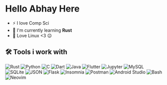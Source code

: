 
# Hello Abhay Here

- :zap: I love  Comp Sci
- :hammer: I'm currently  learning **Rust**
- :penguin: Love Linux <3 :wink:  

## :hammer_and_wrench: Tools i work with

![Rust](https://img.shields.io/badge/Rust-black?style=for-the-badge&logo=rust&logoColor=#E57324)
![Python](https://img.shields.io/badge/-Python-black?style=for-the-badge&logo=Python)
![C](https://img.shields.io/badge/C-00599C?style=for-the-badge&logo=c&logoColor=white)
![Dart](https://img.shields.io/badge/Dart-0175C2?style=for-the-badge&logo=dart&logoColor=white)
![Java](https://img.shields.io/badge/-java-E34A86?style=for-the-badge&logo=java)
![Flutter](https://img.shields.io/badge/Flutter-02569B?style=for-the-badge&logo=flutter&logoColor=white)
![Jupyter](https://img.shields.io/badge/Jupyter-F37626.svg?&style=for-the-badge&logo=Jupyter&logoColor=white)
![MySQL](https://img.shields.io/badge/-MySQL-black?style=for-the-badge&logo=mysql)
![SQLite](https://img.shields.io/badge/SQLite-07405E?style=for-the-badge&logo=sqlite&logoColor=white)
![JSON](https://img.shields.io/badge/json-5E5C5C?style=for-the-badge&logo=json&logoColor=white)
![Flask](https://img.shields.io/badge/Flask-000000?style=for-the-badge&logo=flask&logoColor=white)
![Insomnia](https://img.shields.io/badge/Insomnia-5849be?style=for-the-badge&logo=Insomnia&logoColor=white)
![Postman](https://img.shields.io/badge/Postman-FF6C37?style=for-the-badge&logo=Postman&logoColor=white)
![Android Studio](https://img.shields.io/badge/Android_Studio-3DDC84?style=for-the-badge&logo=android-studio&logoColor=white)
![Bash](https://img.shields.io/badge/GNU%20Bash-4EAA25?style=for-the-badge&logo=GNU%20Bash&logoColor=white)
![Neovim](https://img.shields.io/badge/VIM-%2311AB00.svg?&style=for-the-badge&logo=vim&logoColor=white)
